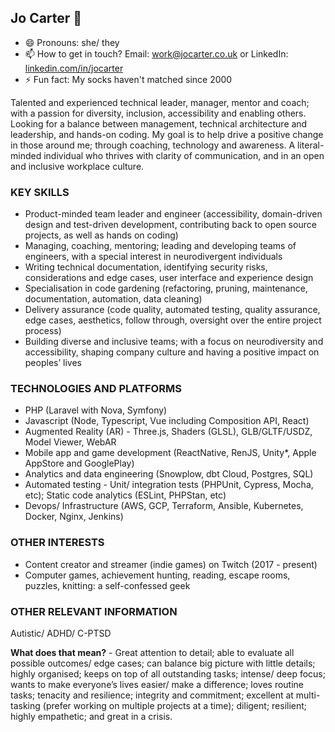 ## Jo Carter 👋

- 😄 Pronouns: she/ they
- 📫 How to get in touch? Email: [work@jocarter.co.uk](mailto:work@jocarter.co.uk) or LinkedIn: [linkedin.com/in/jocarter](https://www.linkedin.com/in/jocarter)
- ⚡ Fun fact: My socks haven't matched since 2000

Talented and experienced technical leader, manager, mentor and coach; with a passion for diversity, inclusion, accessibility and enabling others. Looking for a balance between management, technical architecture and leadership, and hands-on coding. My goal is to help drive a positive change in those around me; through coaching, technology and awareness. A literal-minded individual who thrives with clarity of communication, and in an open and inclusive workplace culture.

### KEY SKILLS
- Product-minded team leader and engineer (accessibility, domain-driven design and test-driven development, contributing back to open source projects, as well as hands on coding)
- Managing, coaching, mentoring; leading and developing teams of engineers, with a special interest in neurodivergent individuals
- Writing technical documentation, identifying security risks, considerations and edge cases, user interface and experience design
- Specialisation in code gardening (refactoring, pruning, maintenance, documentation, automation, data cleaning)
- Delivery assurance (code quality, automated testing, quality assurance, edge cases, aesthetics, follow through, oversight over the entire project process)
- Building diverse and inclusive teams; with a focus on neurodiversity and accessibility, shaping company culture and having a positive impact on peoples’ lives

### TECHNOLOGIES AND PLATFORMS
- PHP (Laravel with Nova, Symfony) 
- Javascript (Node, Typescript, Vue including Composition API, React) 
- Augmented Reality (AR) - Three.js, Shaders (GLSL), GLB/GLTF/USDZ, Model Viewer, WebAR
- Mobile app and game development (ReactNative, RenJS, Unity*, Apple AppStore and GooglePlay)
- Analytics and data engineering (Snowplow, dbt Cloud, Postgres, SQL)
- Automated testing - Unit/ integration tests (PHPUnit, Cypress, Mocha, etc); Static code analytics (ESLint, PHPStan, etc)
- Devops/ Infrastructure (AWS, GCP, Terraform, Ansible, Kubernetes, Docker, Nginx, Jenkins)

### OTHER INTERESTS
- Content creator and streamer (indie games) on Twitch (2017 - present)
- Computer games, achievement hunting, reading, escape rooms, puzzles, knitting: a self-confessed geek

### OTHER RELEVANT INFORMATION

Autistic/ ADHD/ C-PTSD

**What does that mean?** - Great attention to detail; able to evaluate all possible outcomes/ edge cases; can balance big picture with little details; highly organised; keeps on top of all outstanding tasks; intense/ deep focus; wants to make everyone’s lives easier/ make a difference; loves routine tasks; tenacity and resilience; integrity and commitment; excellent at multi-tasking (prefer working on multiple projects at a time); diligent; resilient; highly empathetic; and great in a crisis.

<!--
**angelsk/angelsk** is a ✨ _special_ ✨ repository because its `README.md` (this file) appears on your GitHub profile.

Here are some ideas to get you started:

- 🔭 I’m currently working on ...
- 🌱 I’m currently learning ...
- 👯 I’m looking to collaborate on ...
- 🤔 I’m looking for help with ...
- 💬 Ask me about ...
- 📫 How to reach me: ...
- 😄 Pronouns: ...
- ⚡ Fun fact: ...
-->
